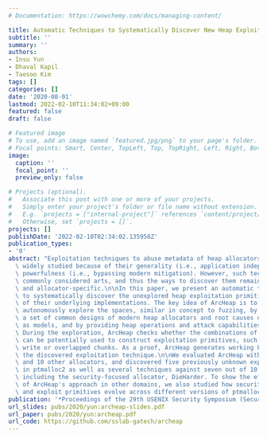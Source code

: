 ```yaml
---
# Documentation: https://wowchemy.com/docs/managing-content/

title: Automatic Techniques to Systematically Discover New Heap Exploitation Primitives
subtitle: ''
summary: ''
authors:
- Insu Yun
- Dhaval Kapil
- Taesoo Kim
tags: []
categories: []
date: '2020-08-01'
lastmod: 2022-02-10T11:34:02+09:00
featured: false
draft: false

# Featured image
# To use, add an image named `featured.jpg/png` to your page's folder.
# Focal points: Smart, Center, TopLeft, Top, TopRight, Left, Right, BottomLeft, Bottom, BottomRight.
image:
  caption: ''
  focal_point: ''
  preview_only: false

# Projects (optional).
#   Associate this post with one or more of your projects.
#   Simply enter your project's folder or file name without extension.
#   E.g. `projects = ["internal-project"]` references `content/project/deep-learning/index.md`.
#   Otherwise, set `projects = []`.
projects: []
publishDate: '2022-02-10T02:34:02.135958Z'
publication_types:
- '0'
abstract: "Exploitation techniques to abuse metadata of heap allocators have been\
  \ widely studied because of their generality (i.e., application independence) and\
  \ powerfulness (i.e., bypassing modern mitigation). However, such techniques are\
  \ commonly considered arts, and thus the ways to discover them remain ad-hoc, manual,\
  \ and allocator-specific.\n\nIn this paper, we present an automatic tool, ArcHeap,\
  \ to systematically discover the unexplored heap exploitation primitives, regardless\
  \ of their underlying implementations. The key idea of ArcHeap is to let the computer\
  \ autonomously explore the spaces, similar in concept to fuzzing, by specifying\
  \ a set of common designs of modern heap allocators and root causes of vulnerabilities\
  \ as models, and by providing heap operations and attack capabilities as actions.\
  \ During the exploration, ArcHeap checks whether the combinations of these actions\
  \ can be potentially used to construct exploitation primitives, such as arbitrary\
  \ write or overlapped chunks. As a proof, ArcHeap generates working PoC that demonstrates\
  \ the discovered exploitation technique.\n\nWe evaluated ArcHeap with ptmalloc2\
  \ and 10 other allocators, and discovered five previously unknown exploitation techniques\
  \ in ptmalloc2 as well as several techniques against seven out of 10 allocators\
  \ including the security-focused allocator, DieHarder. To show the effectiveness\
  \ of ArcHeap's approach in other domains, we also studied how security features\
  \ and exploit primitives evolve across different versions of ptmalloc2.\n"
publication: '*Proceedings of the 29th USENIX Security Symposium (Security)*'
url_slides: pubs/2020/yun:archeap-slides.pdf
url_paper: pubs/2020/yun:archeap.pdf
url_code: https://github.com/sslab-gatech/archeap
---
```


